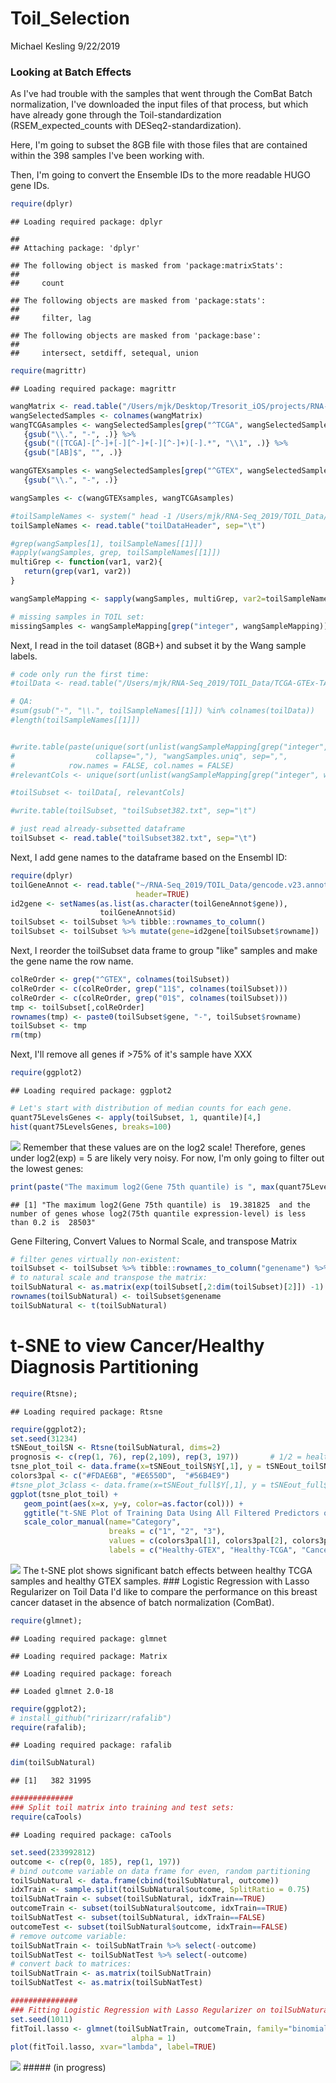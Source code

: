 Toil\_Selection
================
Michael Kesling
9/22/2019

### Looking at Batch Effects

As I've had trouble with the samples that went through the ComBat Batch normalization, I've downloaded the input files of that process, but which have already gone through the Toil-standardization (RSEM\_expected\_counts with DESeq2-standardization).

Here, I'm going to subset the 8GB file with those files that are contained within the 398 samples I've been working with.

Then, I'm going to convert the Ensemble IDs to the more readable HUGO gene IDs.

``` r
require(dplyr)
```

    ## Loading required package: dplyr

    ## 
    ## Attaching package: 'dplyr'

    ## The following object is masked from 'package:matrixStats':
    ## 
    ##     count

    ## The following objects are masked from 'package:stats':
    ## 
    ##     filter, lag

    ## The following objects are masked from 'package:base':
    ## 
    ##     intersect, setdiff, setequal, union

``` r
require(magrittr)
```

    ## Loading required package: magrittr

``` r
wangMatrix <- read.table("/Users/mjk/Desktop/Tresorit_iOS/projects/RNA-Seq/data/wangBreastFPKM398_Attrib.txt", header=TRUE) # rownames okay now
wangSelectedSamples <- colnames(wangMatrix)
wangTCGAsamples <- wangSelectedSamples[grep("^TCGA", wangSelectedSamples)] %>%
   {gsub("\\.", "-", .)} %>% 
   {gsub("([TCGA]-[^-]+[-][^-]+[-][^-]+)[-].*", "\\1", .)} %>% 
   {gsub("[AB]$", "", .)}

wangGTEXsamples <- wangSelectedSamples[grep("^GTEX", wangSelectedSamples)] %>%
   {gsub("\\.", "-", .)}

wangSamples <- c(wangGTEXsamples, wangTCGAsamples)

#toilSampleNames <- system(" head -1 /Users/mjk/RNA-Seq_2019/TOIL_Data/TCGA-GTEx-TARGET-gene-exp-counts.deseq2-normalized.log2 | sed 's/\t/ /g'", intern = TRUE) %>% strsplit(" ")
toilSampleNames <- read.table("toilDataHeader", sep="\t")

#grep(wangSamples[1], toilSampleNames[[1]])
#apply(wangSamples, grep, toilSampleNames[[1]])
multiGrep <- function(var1, var2){
   return(grep(var1, var2))
}

wangSampleMapping <- sapply(wangSamples, multiGrep, var2=toilSampleNames[[1]])

# missing samples in TOIL set:
missingSamples <- wangSampleMapping[grep("integer", wangSampleMapping)]
```

Next, I read in the toil dataset (8GB+) and subset it by the Wang sample labels.

``` r
# code only run the first time:
#toilData <- read.table("/Users/mjk/RNA-Seq_2019/TOIL_Data/TCGA-GTEx-TARGET-gene-exp-counts.deseq2-normalized.log2", header=TRUE, stringsAsFactors = FALSE)

# QA:
#sum(gsub("-", "\\.", toilSampleNames[[1]]) %in% colnames(toilData))
#length(toilSampleNames[[1]])


#write.table(paste(unique(sort(unlist(wangSampleMapping[grep("integer", wangSampleMapping, invert=TRUE)], use.names = FALSE))), 
#                  collapse=","), "wangSamples.uniq", sep=",",
#            row.names = FALSE, col.names = FALSE)
#relevantCols <- unique(sort(unlist(wangSampleMapping[grep("integer", wangSampleMapping, invert=TRUE)], use.names = FALSE)-1))

#toilSubset <- toilData[, relevantCols]

#write.table(toilSubset, "toilSubset382.txt", sep="\t")
```

``` r
# just read already-subsetted dataframe
toilSubset <- read.table("toilSubset382.txt", sep="\t")
```

Next, I add gene names to the dataframe based on the Ensembl ID:

``` r
require(dplyr)
toilGeneAnnot <- read.table("~/RNA-Seq_2019/TOIL_Data/gencode.v23.annotation.gene.probemap",
                            header=TRUE)
id2gene <- setNames(as.list(as.character(toilGeneAnnot$gene)),
                    toilGeneAnnot$id)
toilSubset <- toilSubset %>% tibble::rownames_to_column()
toilSubset <- toilSubset %>% mutate(gene=id2gene[toilSubset$rowname])
```

Next, I reorder the toilSubset data frame to group "like" samples and make the gene name the row name.

``` r
colReOrder <- grep("^GTEX", colnames(toilSubset))
colReOrder <- c(colReOrder, grep("11$", colnames(toilSubset)))
colReOrder <- c(colReOrder, grep("01$", colnames(toilSubset)))
tmp <- toilSubset[,colReOrder]
rownames(tmp) <- paste0(toilSubset$gene, "-", toilSubset$rowname)
toilSubset <- tmp
rm(tmp)
```

Next, I'll remove all genes if &gt;75% of it's sample have XXX

``` r
require(ggplot2)
```

    ## Loading required package: ggplot2

``` r
# Let's start with distribution of median counts for each gene.
quant75LevelsGenes <- apply(toilSubset, 1, quantile)[4,]
hist(quant75LevelsGenes, breaks=100)
```

![](Toil_Norm_files/figure-markdown_github/unnamed-chunk-6-1.png) Remember that these values are on the log2 scale! Therefore, genes under log2(exp) = 5 are likely very noisy. For now, I'm only going to filter out the lowest genes:

``` r
print(paste("The maximum log2(Gene 75th quantile) is ", max(quant75LevelsGenes), " and the number of genes whose log2(75th quantile expression-level) is less than 0.2 is ", sum(quant75LevelsGenes < 0.2)))
```

    ## [1] "The maximum log2(Gene 75th quantile) is  19.381825  and the number of genes whose log2(75th quantile expression-level) is less than 0.2 is  28503"

Gene Filtering, Convert Values to Normal Scale, and transpose Matrix

``` r
# filter genes virtually non-existent:
toilSubset <- toilSubset %>% tibble::rownames_to_column("genename") %>%  filter(quant75LevelsGenes > 0.2)    # 31995 genes left across 382 samples plus genename column
# to natural scale and transpose the matrix:
toilSubNatural <- as.matrix(exp(toilSubset[,2:dim(toilSubset)[2]]) -1)
rownames(toilSubNatural) <- toilSubset$genename
toilSubNatural <- t(toilSubNatural)
```

t-SNE to view Cancer/Healthy Diagnosis Partitioning
===================================================

``` r
require(Rtsne);
```

    ## Loading required package: Rtsne

``` r
require(ggplot2);
set.seed(31234)
tSNEout_toilSN <- Rtsne(toilSubNatural, dims=2)
prognosis <- c(rep(1, 76), rep(2,109), rep(3, 197))       # 1/2 = healthy, 3 = cancer
tsne_plot_toil <- data.frame(x=tSNEout_toilSN$Y[,1], y = tSNEout_toilSN$Y[,2], col=prognosis)
colors3pal <- c("#FDAE6B", "#E6550D",  "#56B4E9")
#tsne_plot_3class <- data.frame(x=tSNEout_full$Y[,1], y = tSNEout_full$Y[,2], col=prognosis)
ggplot(tsne_plot_toil) + 
   geom_point(aes(x=x, y=y, color=as.factor(col))) + 
   ggtitle("t-SNE Plot of Training Data Using All Filtered Predictors of Toil Data") +
   scale_color_manual(name="Category",
                      breaks = c("1", "2", "3"),
                      values = c(colors3pal[1], colors3pal[2], colors3pal[3]),
                      labels = c("Healthy-GTEX", "Healthy-TCGA", "Cancer-TCGA"))
```

![](Toil_Norm_files/figure-markdown_github/unnamed-chunk-9-1.png) The t-SNE plot shows significant batch effects between healthy TCGA samples and healthy GTEX samples. \#\#\# Logistic Regression with Lasso Regularizer on Toil Data I'd like to compare the performance on this breast cancer dataset in the absence of batch normalization (ComBat).

``` r
require(glmnet);
```

    ## Loading required package: glmnet

    ## Loading required package: Matrix

    ## Loading required package: foreach

    ## Loaded glmnet 2.0-18

``` r
require(ggplot2);
# install_github("ririzarr/rafalib")
require(rafalib);
```

    ## Loading required package: rafalib

``` r
dim(toilSubNatural)
```

    ## [1]   382 31995

``` r
##############
### Split toil matrix into training and test sets:
require(caTools)
```

    ## Loading required package: caTools

``` r
set.seed(233992812)
outcome <- c(rep(0, 185), rep(1, 197))
# bind outcome variable on data frame for even, random partitioning
toilSubNatural <- data.frame(cbind(toilSubNatural, outcome))
idxTrain <- sample.split(toilSubNatural$outcome, SplitRatio = 0.75)
toilSubNatTrain <- subset(toilSubNatural, idxTrain==TRUE)
outcomeTrain <- subset(toilSubNatural$outcome, idxTrain==TRUE)
toilSubNatTest <- subset(toilSubNatural, idxTrain==FALSE)
outcomeTest <- subset(toilSubNatural$outcome, idxTrain==FALSE)
# remove outcome variable:
toilSubNatTrain <- toilSubNatTrain %>% select(-outcome)
toilSubNatTest <- toilSubNatTest %>% select(-outcome)
# convert back to matrices:
toilSubNatTrain <- as.matrix(toilSubNatTrain)
toilSubNatTest <- as.matrix(toilSubNatTest)

###############
### Fitting Logistic Regression with Lasso Regularizer on toilSubNatural matrix
set.seed(1011)
fitToil.lasso <- glmnet(toilSubNatTrain, outcomeTrain, family="binomial",
                           alpha = 1)
plot(fitToil.lasso, xvar="lambda", label=TRUE)
```

![](Toil_Norm_files/figure-markdown_github/unnamed-chunk-10-1.png) \#\#\#\#\# (in progress)
